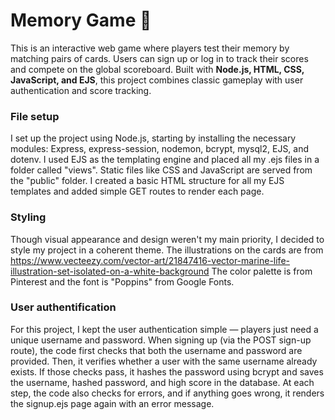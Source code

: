 # Memory Game 🧠
This is an interactive web game where players test their memory by matching pairs of cards. Users can sign up or log in to track their scores and compete on the global scoreboard.
Built with **Node.js, HTML, CSS, JavaScript, and EJS**, this project combines classic gameplay with user authentication and score tracking.

### File setup
I set up the project using Node.js, starting by installing the necessary modules: Express, express-session, nodemon, bcrypt, mysql2, EJS, and dotenv. I used EJS as the templating engine and placed all my .ejs files in a folder called "views". Static files like CSS and JavaScript are served from the "public" folder. I created a basic HTML structure for all my EJS templates and added simple GET routes to render each page.

### Styling
Though visual appearance and design weren't my main priority, I decided to style my project in a coherent theme. The illustrations on the cards are from https://www.vecteezy.com/vector-art/21847416-vector-marine-life-illustration-set-isolated-on-a-white-background The color palette is from Pinterest and the font is "Poppins" from Google Fonts.

### User authentification
For this project, I kept the user authentication simple — players just need a unique username and password. When signing up (via the POST sign-up route), the code first checks that both the username and password are provided. Then, it verifies whether a user with the same username already exists. If those checks pass, it hashes the password using bcrypt and saves the username, hashed password, and high score in the database. At each step, the code also checks for errors, and if anything goes wrong, it renders the signup.ejs page again with an error message.
